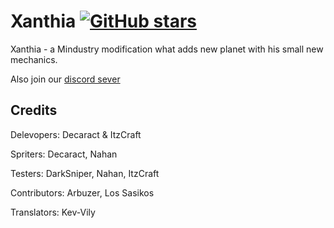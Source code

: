 # Xanthia [![GitHub stars](https://img.shields.io/github/stars/ItzCraft/Xanthia)](https://github.com/ItzCraft/Xanthia)
Xanthia - a Mindustry modification what adds new planet with his small new mechanics. 

Also join our [discord sever](https://discord.com/invite/btUe3rhGuQ) 



## Credits
Delevopers: Decaract & ItzCraft

Spriters: Decaract, Nahan

Testers: DarkSniper, Nahan, ItzCraft

Contributors: Arbuzer, Los Sasikos

Translators: Kev-Vily
